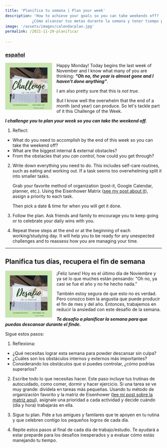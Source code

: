 ```yaml
---
title: 'Planifica tu semana | Plan your week'
description: 'How to achieve your goals so you can take weekends off? 
			¿Cómo alcanzar tus metas durante la semana y tener tiempo para descansar en el finde?'
image: '/assets/images/calendarplan.jpg'
permalink: /2021-11-29-planifica/

---
```


### [español](#Planifica-tus-días,-recupera-el-fin-de-semana)

<img align="left" src='/assets/images/challenges/ENG_planchallenge.png' width='30%' style='margin-right:1em'> Happy Monday! Today begins the last week of November and I know what many of you are thinking: ***"Oh no, the year is almost gone and I haven't done anything"***.

I am also pretty sure that this is *not true*. 

But I know well the overwhelm that the end of a month (and year) can produce. So let's tackle part of it this Challenge of the Week.

***I challenge you to plan your week so you can take the weekend off.***

1. Reflect:
- What do you need to accomplish by the end of this week so you can take the weekend off? 
- What are the biggest internal & external obstacles?
- From the obstacles that *you can control*, how could you get through?

2. Write down everything you need to do. 
	This includes self-care routines, such as eating and working out. If a task seems too overwhelming split it into smaller tasks.

	Grab your favorite method of organization (post-it, Google Calendar, planner, etc.). Using the Eisenhower Matrix ([see my post about it](/2021-11-27-eisenhower/)), assign a priority to each task.

	Then pick a date & time for when you will get it done.

3. Follow the plan.
	Ask friends and family to encourage you to keep going or to celebrate your daily wins with you. 

4. Repeat these steps at the end or at the beginning of each working/studying day. 
	It will help you to be ready for any unexpected challenges and to reassess how you are managing your time.


---
## Planifica tus días, recupera el fin de semana

<img align="left" src='/assets/images/challenges/ESP_planchallenge.png' width='30%' style='margin-right:1em'> ¡Feliz lunes! Hoy es el último día de Noviembre y ya sé lo que muches están pensando: "Oh no, ya casi se fue el año y no he hecho nada."

También estoy segura de que esto no es verdad. Pero conozco bien la angustia que puede producir el fin de mes y del año. Entonces, trabajemos en reducir la ansiedad con este desafío de la semana. 

***Te desafío a planificar la semana para que puedas descansar durante el finde.***

Sigue estos pasos:

1. Reflexiona:
- ¿Qué necesitas lograr esta semana para powder descansar sin culpa?
- ¿Cuáles son los obstáculos internos y externos más importantes?
- Considerando los obstáculos que sí puedes controlar, ¿cómo podrías superarlos?

2. Escribe todo lo que necesitas hacer.
	Este paso incluye tus trutinas de autocuidado, como comer, dormir y hacer ejercicio. Si una tarea se ve muy grande: divídela en tareas más pequeñas.
	Usando tu método de organización favorito y la matriz de Eisenhower ([lee mi post sobre la matriz aquí](/2021-11-27-eisenhower/)), asígnale una prioridad a cada actividad y decide cuándo (día y hora) trabajarás en ella.

3. Sigue tu plan.
	Pide a tus amigues y familares que te apoyen en tu rutina y que celebren contigo los pequeños logros de cada día. 

4. Repite estos pasos al final de cada día de trabajo/estudio. 
	Te ayudará a estar preparde para los desafíos inesperados y a evaluar cómo estás manejando tu tiempo.